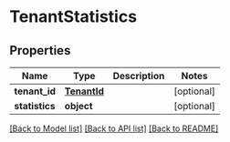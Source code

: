 # TenantStatistics

## Properties
Name | Type | Description | Notes
------------ | ------------- | ------------- | -------------
**tenant_id** | [**TenantId**](TenantId.md) |  | [optional] 
**statistics** | **object** |  | [optional] 

[[Back to Model list]](../README.md#documentation-for-models) [[Back to API list]](../README.md#documentation-for-api-endpoints) [[Back to README]](../README.md)


